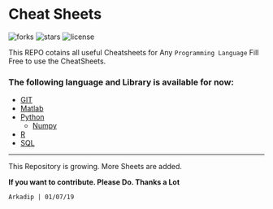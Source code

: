 # Cheat Sheets
![forks](https://img.shields.io/github/forks/darkmatter18/cheatsheet)
![stars](https://img.shields.io/github/stars/darkmatter18/cheatsheet)
![license](https://img.shields.io/github/license/darkmatter18/cheatsheet)

This REPO cotains all useful Cheatsheets for Any `Programming Language`
Fill Free to use the CheatSheets.

### The following language and Library is available for now:

- [GIT](https://github.com/darkmatter18/cheatsheet/tree/master/GIT)
- [Matlab](https://github.com/darkmatter18/cheatsheet/tree/master/Matlab)
- [Python](https://github.com/darkmatter18/cheatsheet/tree/master/Python)
    - [Numpy](https://github.com/darkmatter18/cheatsheet/tree/master/Numpy)
- [R](https://github.com/darkmatter18/cheatsheet/tree/master/R)
- [SQL](https://github.com/darkmatter18/cheatsheet/tree/master/SQL)

---
This Repository is growing. More Sheets are added.

**If you want to contribute. Please Do. Thanks a Lot**

`Arkadip | 01/07/19`
